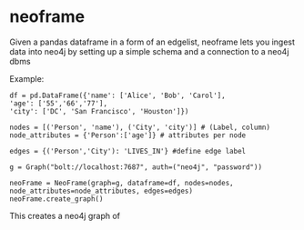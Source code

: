 # neoframe

Given a pandas dataframe in a form of an edgelist, neoframe lets you ingest data into neo4j by setting up a simple schema and a connection to a neo4j dbms

Example:

```
df = pd.DataFrame({'name': ['Alice', 'Bob', 'Carol'], 
'age': ['55','66','77'], 
'city': ['DC', 'San Francisco', 'Houston']})

nodes = [('Person', 'name'), ('City', 'city')] # (Label, column)
node_attributes = {'Person':['age']} # attributes per node

edges = {('Person','City'): 'LIVES_IN'} #define edge label

g = Graph("bolt://localhost:7687", auth=("neo4j", "password"))

neoFrame = NeoFrame(graph=g, dataframe=df, nodes=nodes, node_attributes=node_attributes, edges=edges)
neoFrame.create_graph()
```

This creates a neo4j graph of 
